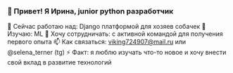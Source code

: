 ### 👋 Привет! Я Ирина, junior python разработчик

🔭 Сейчас работаю над: Django платформой для хозяев собачек
🌱 Изучаю: ML
👯 Хочу сотрудничать: c активной командой для получения первого опыта
📫 Как связаться: viking724907@mail.ru или @selena_terner (tg)
⚡ Факт: я люблю изучать что-то новое и хочу внести свой вклад в развитие технологий
